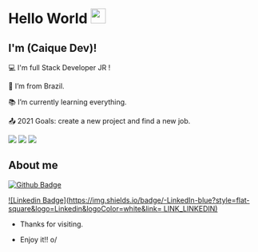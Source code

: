 <!--
- 👋 Hi, I’m @caiquedev25
- 👀 I’m interested in ...
- 🌱 I’m currently learning ...
- 💞️ I’m looking to collaborate on ...
- 📫 How to reach me ...
-->
# Hello World <img src=https://github.com/TheDudeThatCode/TheDudeThatCode/blob/master/Assets/Earth.gif width="30">


## I'm (Caique Dev)!


:computer: I'm  full Stack Developer JR !

:house_with_garden: I’m from Brazil.

:books: I’m currently learning everything.

:outbox_tray: 2021 Goals: create a new project and find a new job.
 
 <!-- CSS-->
 <img src="https://img.shields.io/badge/CSS3-1572B6?style=for-the-badge&logo=css3&logoColor=white">
 <img src="https://img.shields.io/badge/JavaScript-F7DF1E?style=for-the-badge&logo=javascript&logoColor=black">
 <!-- java-->
 <img src="https://img.shields.io/badge/Java-ED8B00?style=for-the-badge&logo=java&logoColor=white">


## About me

     
[![Github Badge](https://img.shields.io/badge/-Github-000?style=flat-square&logo=Github&logoColor=white&link=LINK_GIT)](LINK_GIT)

[![Linkedin Badge](https://img.shields.io/badge/-LinkedIn-blue?style=flat-square&logo=Linkedin&logoColor=white&link= LINK_LINKEDIN)]( LINK_LINKEDIN)



- Thanks for visiting.

- Enjoy it!! o/
